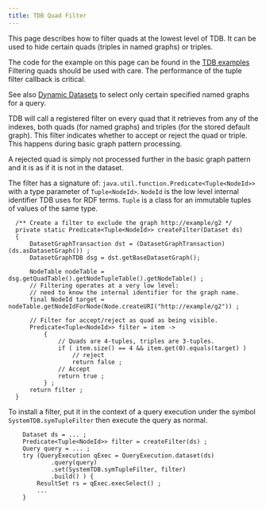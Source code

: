 ```yaml
---
title: TDB Quad Filter
---
```


This page describes how to filter quads at the lowest level of TDB.
It can be used to hide certain quads (triples in named graphs) or
triples.

The code for the example on this page can be found in the 
[TDB examples](https://github.com/apache/jena/tree/main/jena-examples/src/main/java/tdb)
Filtering
quads should be used with care. The performance of the tuple filter
callback is critical.

See also
[Dynamic Datasets](dynamic_datasets.html) to
select only certain specified named graphs for a query.

TDB will call a registered filter on every quad that it retrieves
from any of the indexes, both quads (for named graphs) and triples
(for the stored default graph). This filter indicates whether to
accept or reject the quad or triple. This happens during basic
graph pattern processing.

A rejected quad is simply not processed further in the basic graph
pattern and it is as if it is not in the dataset.

The filter has a signature of: `java.util.function.Predicate<Tuple<NodeId>>`
with a type parameter of `Tuple<NodeId>`. `NodeId` is the low level
internal identifier TDB uses for RDF terms. `Tuple` is a class for
an immutable tuples of values of the same type.

      /** Create a filter to exclude the graph http://example/g2 */
      private static Predicate<Tuple<NodeId>> createFilter(Dataset ds)
      {
          DatasetGraphTransaction dst = (DatasetGraphTransaction)(ds.asDatasetGraph()) ;
          DatasetGraphTDB dsg = dst.getBaseDatasetGraph();

          NodeTable nodeTable = dsg.getQuadTable().getNodeTupleTable().getNodeTable() ;
          // Filtering operates at a very low level:
          // need to know the internal identifier for the graph name.
          final NodeId target = nodeTable.getNodeIdForNode(Node.createURI("http://example/g2")) ;

          // Filter for accept/reject as quad as being visible.
          Predicate<Tuple<NodeId>> filter = item ->
              {
                  // Quads are 4-tuples, triples are 3-tuples.
                  if ( item.size() == 4 && item.get(0).equals(target) )
                      // reject
                      return false ;
                  // Accept
                  return true ;
              } ;
          return filter ;
      }

To install a filter, put it in the context of a query execution
under the symbol `SystemTDB.symTupleFilter` then execute the query as normal.

        Dataset ds = ... ;
        Predicate<Tuple<NodeId>> filter = createFilter(ds) ;
        Query query = ... ;
        try (QueryExecution qExec = QueryExecution.dataset(ds)
                .query(query)
                .set(SystemTDB.symTupleFilter, filter)
                .build() ) {
            ResultSet rs = qExec.execSelect() ;
            ...
        }

